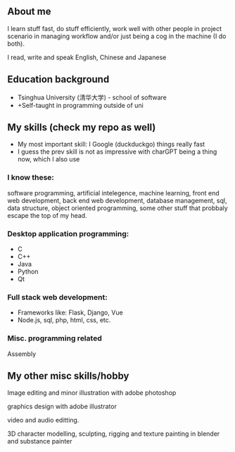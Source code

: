 <!---
here's a comment so I dont forget
--->

## About me
I learn stuff fast, do stuff efficiently, work well with other people in project scenario in managing workflow and/or just being a cog in the machine (I do both).

I read, write and speak English, Chinese and Japanese


## Education background
- Tsinghua University (清华大学) - school of software
-  +Self-taught in programming outside of uni


<!---I was a self-tuaght at basically everything from programming and adobe software suite until I had the mis-fortune of being enrolled in Tsinghua University（清华大学）, one of the most brutal, back-breaking educational institution that is the equivalent of MIT of China, I went through their software engineering program undergraduate that basically equates to "you now 'officially' know software engineering" despite the idiotic nature of tertiary education in this day and age, in which I learn basically nothing outside of what I already know through online resources.
**TL;DR, I'm a self-learner that has the standard quality control stamp of the top 10 university in the world.**
--->


## My skills (check my repo as well)
- My most important skill: I Google (duckduckgo) things really fast
- I guess the prev skill is not as impressive with charGPT being a thing now, which I also use

### I know these:
software programming, artificial intelegence, machine learning, front end web development, back end web development, database management, sql, data structure, object oriented programming, some other stuff that probbaly escape the top of my head.

### Desktop application programming:
- C
- C++
- Java
- Python
- Qt


### Full stack web development:
- Frameworks like: Flask, Django, Vue
- Node.js, sql, php, html, css, etc.

<!---
Angular, React
--->

### Misc. programming related
Assembly

## My other misc skills/hobby
Image editing and minor illustration with adobe photoshop

graphics design with adobe illustrator

video and audio editting.

3D character modelling, sculpting, rigging and texture painting in blender and substance painter
